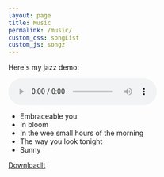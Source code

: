 ```yaml
---
layout: page
title: Music
permalink: /music/
custom_css: songList
custom_js: songz
---
```


Here's my jazz demo:

<audio controls="controls" id="currentSong" src="https://archive.org/download/plays_some_standards/embraceable_you.mp3">Your browser does not support the <code>audio</code> element.  :^(</audio>

<p></p>

<ul class="songList">
  <li>Embraceable you</li>
  <li>In bloom</li>
  <li>In the wee small hours of the morning</li>
  <li>The way you look tonight</li>
  <li>Sunny</li>
</ul>

<a href="https://archive.org/compress/plays_some_standards/formats=VBR%20MP3&file=/plays_some_standards.zip" download>DownloadIt</a>
